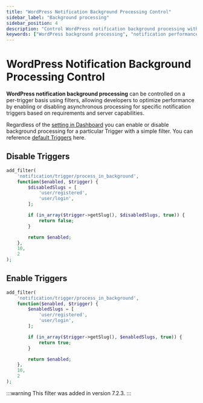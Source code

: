```yaml
---
title: "WordPress Notification Background Processing Control"
sidebar_label: "Background processing"
sidebar_position: 4
description: "Control WordPress notification background processing with filters. Enable or disable background processing for specific triggers with conditional logic."
keywords: ["WordPress background processing", "notification performance", "trigger processing", "async notifications", "notification filters", "performance optimization", "background tasks", "notification control"]
---
```


# WordPress Notification Background Processing Control

**WordPress notification background processing** can be controlled on a per-trigger basis using filters, allowing developers to optimize performance by enabling or disabling asynchronous processing for specific notification triggers based on requirements and server capabilities.

Regardless of the [setting in Dashboard](../../../../user-guide/advanced/background-processing) you can enable or disable background processing for a particular Trigger with a simple filter. You can reference [default Triggers](../../triggers/default-triggers.md) here.

## Disable Triggers

```php
add_filter(
    'notification/trigger/process_in_background',
    function($enabled, $trigger) {
        $disabledSlugs = [
            'user/registered',
            'user/login',
        ];

        if (in_array($trigger->getSlug(), $disabledSlugs, true)) {
            return false;
        }

        return $enabled;
    },
    10,
    2
);
```

## Enable Triggers

```php
add_filter(
    'notification/trigger/process_in_background',
    function($enabled, $trigger) {
        $enabledSlugs = [
            'user/registered',
            'user/login',
        ];

        if (in_array($trigger->getSlug(), $enabledSlugs, true)) {
            return true;
        }

        return $enabled;
    },
    10,
    2
);
```

:::warning
This filter was added in version 7.2.3.
:::